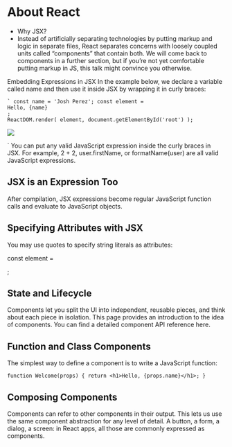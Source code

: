 # About React
- Why JSX?
- Instead of artificially separating technologies by putting markup and logic in separate files, React separates concerns with loosely coupled units called “components” that contain both. We will come back to components in a further section, but if you’re not yet comfortable putting markup in JS, this talk might convince you otherwise.

Embedding Expressions in JSX
In the example below, we declare a variable called name and then use it inside JSX by wrapping it in curly braces:


```
` const name = 'Josh Perez'; const element =
Hello, {name}
;
ReactDOM.render( element, document.getElementById('root') );
```

![](https://fiverr-res.cloudinary.com/images/q_auto,f_auto/gigs/144940123/original/fec77fb06f00a67584ed21d339e0e0abbab4f7ab/build-fix-web-apps-and-websites-with-js-react-and-python.jpg)




` You can put any valid JavaScript expression inside the curly braces in JSX. For example, 2 + 2, user.firstName, or formatName(user) are all valid JavaScript expressions.

## JSX is an Expression Too
After compilation, JSX expressions become regular JavaScript function calls and evaluate to JavaScript objects.

## Specifying Attributes with JSX
You may use quotes to specify string literals as attributes:

const element = <div tabIndex="0"></div>;

## State and Lifecycle
Components let you split the UI into independent, reusable pieces, and think about each piece in isolation. This page provides an introduction to the idea of components. You can find a detailed component API reference here.

## Function and Class Components
The simplest way to define a component is to write a JavaScript function:
```
function Welcome(props) { return <h1>Hello, {props.name}</h1>; }
```
## Composing Components
Components can refer to other components in their output. This lets us use the same component abstraction for any level of detail. A button, a form, a dialog, a screen: in React apps, all those are commonly expressed as components.
